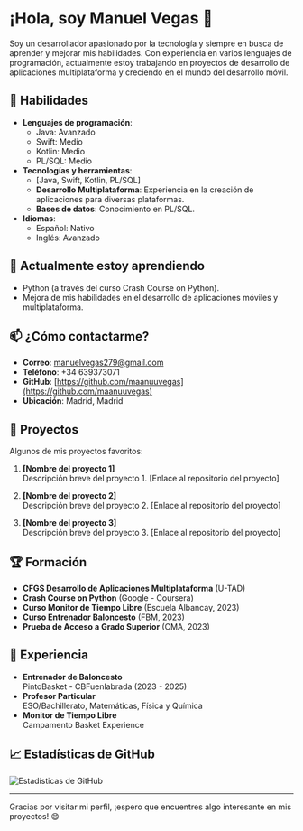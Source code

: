 # ¡Hola, soy Manuel Vegas 👋

Soy un desarrollador apasionado por la tecnología y siempre en busca de aprender y mejorar mis habilidades. Con experiencia en varios lenguajes de programación, actualmente estoy trabajando en proyectos de desarrollo de aplicaciones multiplataforma y creciendo en el mundo del desarrollo móvil.

## 🔧 Habilidades
- **Lenguajes de programación**:  
  - Java: Avanzado  
  - Swift: Medio  
  - Kotlin: Medio  
  - PL/SQL: Medio
- **Tecnologías y herramientas**:  
  - [Java, Swift, Kotlin, PL/SQL]
  - **Desarrollo Multiplataforma**: Experiencia en la creación de aplicaciones para diversas plataformas.
  - **Bases de datos**: Conocimiento en PL/SQL.
- **Idiomas**:  
  - Español: Nativo  
  - Inglés: Avanzado

## 🌱 Actualmente estoy aprendiendo
- Python (a través del curso Crash Course on Python).
- Mejora de mis habilidades en el desarrollo de aplicaciones móviles y multiplataforma.

## 📫 ¿Cómo contactarme?
- **Correo**: [manuelvegas279@gmail.com](mailto:manuelvegas279@gmail.com)
- **Teléfono**: +34 639373071
- **GitHub**: [https://github.com/maanuuvegas](https://github.com/maanuuvegas)
- **Ubicación**: Madrid, Madrid

## 🔗 Proyectos
Algunos de mis proyectos favoritos:

1. **[Nombre del proyecto 1]**  
   Descripción breve del proyecto 1. [Enlace al repositorio del proyecto]

2. **[Nombre del proyecto 2]**  
   Descripción breve del proyecto 2. [Enlace al repositorio del proyecto]

3. **[Nombre del proyecto 3]**  
   Descripción breve del proyecto 3. [Enlace al repositorio del proyecto]

## 🏆 Formación
- **CFGS Desarrollo de Aplicaciones Multiplataforma** (U-TAD)
- **Crash Course on Python** (Google - Coursera)
- **Curso Monitor de Tiempo Libre** (Escuela Albancay, 2023)
- **Curso Entrenador Baloncesto** (FBM, 2023)
- **Prueba de Acceso a Grado Superior** (CMA, 2023)

## 💼 Experiencia
- **Entrenador de Baloncesto**  
  PintoBasket - CBFuenlabrada (2023 - 2025)
- **Profesor Particular**  
  ESO/Bachillerato, Matemáticas, Física y Química
- **Monitor de Tiempo Libre**  
  Campamento Basket Experience

## 📈 Estadísticas de GitHub

![Estadísticas de GitHub](https://github-readme-stats.vercel.app/api?username=maanuuvegas&show_icons=true&hide_title=true&count_private=true&hide=prs)

---

Gracias por visitar mi perfil, ¡espero que encuentres algo interesante en mis proyectos! 😄
